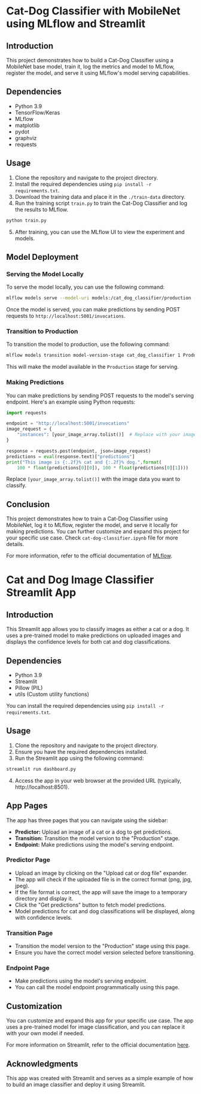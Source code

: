 

# Cat-Dog Classifier with MobileNet using MLflow and Streamlit

## Introduction
This project demonstrates how to build a Cat-Dog Classifier using a MobileNet base model, train it, log the metrics and model to MLflow, register the model, and serve it using MLflow's model serving capabilities. 

## Dependencies
- Python 3.9
- TensorFlow/Keras
- MLflow
- matplotlib
- pydot
- graphviz
- requests

## Usage
1. Clone the repository and navigate to the project directory.
2. Install the required dependencies using `pip install -r requirements.txt`.
3. Download the training data and place it in the `./train-data` directory.
4. Run the training script `train.py` to train the Cat-Dog Classifier and log the results to MLflow.

```bash
python train.py
```

5. After training, you can use the MLflow UI to view the experiment and models.

## Model Deployment
### Serving the Model Locally
To serve the model locally, you can use the following command:

```bash
mlflow models serve --model-uri models:/cat_dog_classifier/production -p 5001 --no-conda
```

Once the model is served, you can make predictions by sending POST requests to `http://localhost:5001/invocations`.

### Transition to Production
To transition the model to production, use the following command:

```bash
mlflow models transition model-version-stage cat_dog_classifier 1 Production
```

This will make the model available in the `Production` stage for serving.

### Making Predictions
You can make predictions by sending POST requests to the model's serving endpoint. Here's an example using Python requests:

```python
import requests

endpoint = "http://localhost:5001/invocations"
image_request = {
    "instances": [your_image_array.tolist()]  # Replace with your image array
}

response = requests.post(endpoint, json=image_request)
predictions = eval(response.text)["predictions"]
print("This image is {:.2f}% cat and {:.2f}% dog.".format(
    100 * float(predictions[0][0]), 100 * float(predictions[0][1])))
```

Replace `[your_image_array.tolist()]` with the image data you want to classify.

## Conclusion
This project demonstrates how to train a Cat-Dog Classifier using MobileNet, log it to MLflow, register the model, and serve it locally for making predictions. You can further customize and expand this project for your specific use case.
Check `cat-dog-classifier.ipynb` file for more details. 

For more information, refer to the official documentation of [MLflow](https://mlflow.org/).

# Cat and Dog Image Classifier Streamlit App

## Introduction
This Streamlit app allows you to classify images as either a cat or a dog. It uses a pre-trained model to make predictions on uploaded images and displays the confidence levels for both cat and dog classifications.

## Dependencies
- Python 3.9
- Streamlit
- Pillow (PIL)
- utils (Custom utility functions)

You can install the required dependencies using `pip install -r requirements.txt`.

## Usage
1. Clone the repository and navigate to the project directory.
2. Ensure you have the required dependencies installed.
3. Run the Streamlit app using the following command:

```bash
streamlit run dashboard.py
```

4. Access the app in your web browser at the provided URL (typically, http://localhost:8501).

## App Pages
The app has three pages that you can navigate using the sidebar:

- **Predictor:** Upload an image of a cat or a dog to get predictions.
- **Transition:** Transition the model version to the "Production" stage.
- **Endpoint:** Make predictions using the model's serving endpoint.

### Predictor Page
- Upload an image by clicking on the "Upload cat or dog file" expander.
- The app will check if the uploaded file is in the correct format (png, jpg, jpeg).
- If the file format is correct, the app will save the image to a temporary directory and display it.
- Click the "Get predictions" button to fetch model predictions.
- Model predictions for cat and dog classifications will be displayed, along with confidence levels.

### Transition Page
- Transition the model version to the "Production" stage using this page.
- Ensure you have the correct model version selected before transitioning.

### Endpoint Page
- Make predictions using the model's serving endpoint.
- You can call the model endpoint programmatically using this page.

## Customization
You can customize and expand this app for your specific use case. The app uses a pre-trained model for image classification, and you can replace it with your own model if needed.

For more information on Streamlit, refer to the official documentation [here](https://docs.streamlit.io/).

## Acknowledgments
This app was created with Streamlit and serves as a simple example of how to build an image classifier and deploy it using Streamlit.


